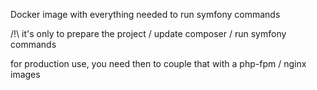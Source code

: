 Docker image with everything needed to run symfony commands

/!\ it's only to prepare the project / update composer / run symfony commands

for production use, you need then to couple that with a php-fpm / nginx images

